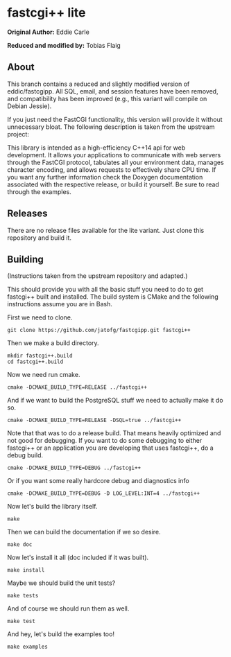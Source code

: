 # fastcgi++ lite #

**Original Author:** Eddie Carle

**Reduced and modified by:** Tobias Flaig

## About ##

This branch contains a reduced and slightly modified version of eddic/fastcgipp. 
All SQL, email, and session features have been removed, and compatibility has 
been improved (e.g., this variant will compile on Debian Jessie).

If you just need the FastCGI functionality, this version will provide it 
without unnecessary bloat. The following description is taken from the 
upstream project:

This library is intended as a high-efficiency C++14 api for web development. It
allows your applications to communicate with web servers through the FastCGI
protocol, tabulates all your environment data, manages character encoding, and
allows requests to effectively share CPU time. If you want any further
information check the Doxygen documentation associated with the respective
release, or build it yourself. Be sure to read through the examples.

## Releases ##

There are no release files available for the lite variant. Just clone this 
repository and build it.

## Building ##

(Instructions taken from the upstream repository and adapted.)

This should provide you with all the basic stuff you need to do to get fastcgi++
built and installed. The build system is CMake and the following instructions
assume you are in Bash.

First we need to clone.

    git clone https://github.com/jatofg/fastcgipp.git fastcgi++

Then we make a build directory.

    mkdir fastcgi++.build
    cd fastcgi++.build

Now we need run cmake.

    cmake -DCMAKE_BUILD_TYPE=RELEASE ../fastcgi++

And if we want to build the PostgreSQL stuff we need to actually make it do so.

    cmake -DCMAKE_BUILD_TYPE=RELEASE -DSQL=true ../fastcgi++

Note that that was to do a release build. That means heavily optimized and not
good for debugging. If you want to do some debugging to either fastcgi++ or an
application you are developing that uses fastcgi++, do a debug build.

    cmake -DCMAKE_BUILD_TYPE=DEBUG ../fastcgi++

Or if you want some really hardcore debug and diagnostics info

    cmake -DCMAKE_BUILD_TYPE=DEBUG -D LOG_LEVEL:INT=4 ../fastcgi++

Now let's build the library itself.

    make

Then we can build the documentation if we so desire.

    make doc

Now let's install it all (doc included if it was built).

    make install

Maybe we should build the unit tests?

    make tests

And of course we should run them as well.

    make test

And hey, let's build the examples too!

    make examples
